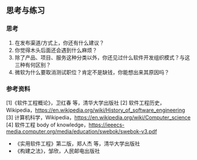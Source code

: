 ## 思考与练习

### 思考

1. 在发布渠道/方式上，你还有什么建议？
2. 你觉得木头后面还会遇到什么麻烦？
3. 除了产品、项目、服务这种分类以外，你还见过什么软件开发组织模式？与这三种有何区别？
4. 微软为什么要取消测试职位？肯定不是缺钱，你能想出来其原因吗？


### 参考资料

[1]《软件工程概论》，卫红春 等，清华大学出版社
[2] 软件工程历史，Wikipedia，https://en.wikipedia.org/wiki/History_of_software_engineering
[3] 计算机科学，Wikipedia，https://en.wikipedia.org/wiki/Computer_science
[4] 软件工程 body of knowledge，https://ieeecs-media.computer.org/media/education/swebok/swebok-v3.pdf
- 《实用软件工程》第二版，郑人杰 等，清华大学出版社
- 《构建之法》，邹欣，人民邮电出版社
